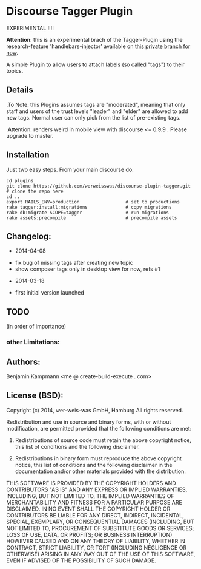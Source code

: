 # Discourse Tagger Plugin

EXPERIMENTAL !!!!

**Attention**: this is an experimental brach of the Tagger-Plugin using the research-feature 'handlebars-injector' available on [this private branch for now](https://github.com/ligthyear/discourse/tree/handlebars-injector).

A simple Plugin to allow users to attach labels (so called "tags") to their topics.

## Details


.To Note: this Plugins assumes tags are "moderated", meaning that only staff and users of the trust levels "leader" and "elder" are allowed to add new tags. Normal user can only pick from the list of pre-existing tags.

.Attention: renders weird in mobile view with discourse <= 0.9.9 . Please upgrade to master.

## Installation

Just two easy steps. From your main discourse do:

    cd plugins
    git clone https://github.com/werweisswas/discourse-plugin-tagger.git   # clone the repo here
    cd ..
    export RAILS_ENV=production                 # set to productions
    rake tagger:install:migrations              # copy migrations
    rake db:migrate SCOPE=tagger                # run migrations
    rake assets:precompile                      # precompile assets

## Changelog:

 * 2014-04-08
  - fix bug of missing tags after creating new topic
  - show composer tags only in desktop view for now, refs #1

 * 2014-03-18
  - first initial version launched

## TODO

(in order of importance)


### other Limitations:


## Authors:
Benjamin Kampmann <me @ create-build-execute . com>

## License (BSD):
Copyright (c) 2014, wer-weis-was GmbH, Hamburg
All rights reserved.

Redistribution and use in source and binary forms, with or without modification, are permitted provided that the following conditions are met:

1. Redistributions of source code must retain the above copyright notice, this list of conditions and the following disclaimer.

2. Redistributions in binary form must reproduce the above copyright notice, this list of conditions and the following disclaimer in the documentation and/or other materials provided with the distribution.

THIS SOFTWARE IS PROVIDED BY THE COPYRIGHT HOLDERS AND CONTRIBUTORS "AS IS" AND ANY EXPRESS OR IMPLIED WARRANTIES, INCLUDING, BUT NOT LIMITED TO, THE IMPLIED WARRANTIES OF MERCHANTABILITY AND FITNESS FOR A PARTICULAR PURPOSE ARE DISCLAIMED. IN NO EVENT SHALL THE COPYRIGHT HOLDER OR CONTRIBUTORS BE LIABLE FOR ANY DIRECT, INDIRECT, INCIDENTAL, SPECIAL, EXEMPLARY, OR CONSEQUENTIAL DAMAGES (INCLUDING, BUT NOT LIMITED TO, PROCUREMENT OF SUBSTITUTE GOODS OR SERVICES; LOSS OF USE, DATA, OR PROFITS; OR BUSINESS INTERRUPTION) HOWEVER CAUSED AND ON ANY THEORY OF LIABILITY, WHETHER IN CONTRACT, STRICT LIABILITY, OR TORT (INCLUDING NEGLIGENCE OR OTHERWISE) ARISING IN ANY WAY OUT OF THE USE OF THIS SOFTWARE, EVEN IF ADVISED OF THE POSSIBILITY OF SUCH DAMAGE.
